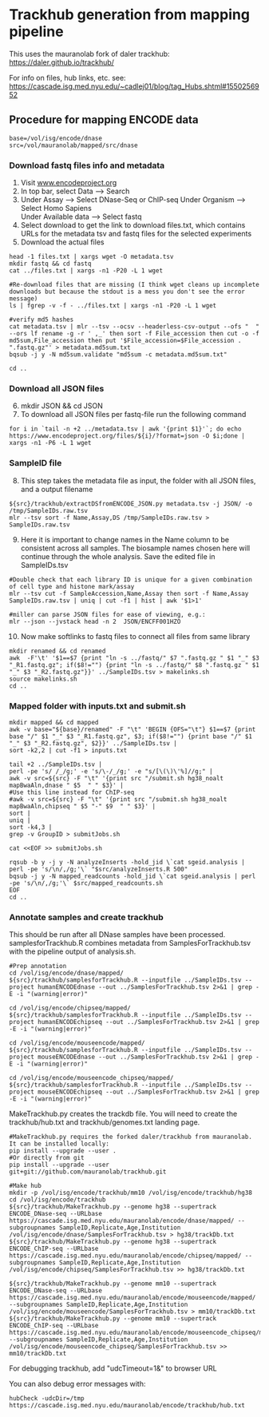 # Trackhub generation from mapping pipeline
This uses the mauranolab fork of daler trackhub: https://daler.github.io/trackhub/

For info on files, hub links, etc. see:
https://cascade.isg.med.nyu.edu/~cadlej01/blog/tag_Hubs.shtml#1550256952


## Procedure for mapping ENCODE data

```
base=/vol/isg/encode/dnase
src=/vol/mauranolab/mapped/src/dnase
```

### Download fastq files info and metadata

1) Visit www.encodeproject.org  
2) In top bar, select Data --> Search  
3) Under Assay --> Select DNase-Seq or ChIP-seq
   Under Organism --> Select Homo Sapiens  
   Under Available data --> Select fastq  
4) Select download to get the link to download files.txt, which contains URLs for the metadata tsv and fastq files for the selected experiments
5) Download the actual files
```
head -1 files.txt | xargs wget -O metadata.tsv
mkdir fastq && cd fastq
cat ../files.txt | xargs -n1 -P20 -L 1 wget

#Re-download files that are missing (I think wget cleans up incomplete downloads but because the stdout is a mess you don't see the error message)
ls | fgrep -v -f - ../files.txt | xargs -n1 -P20 -L 1 wget

#verify md5 hashes
cat metadata.tsv | mlr --tsv --ocsv --headerless-csv-output --ofs "  " --ors lf rename -g -r ' ,_' then sort -f File_accession then cut -o -f md5sum,File_accession then put '$File_accession=$File_accession . ".fastq.gz"' > metadata.md5sum.txt
bqsub -j y -N md5sum.validate "md5sum -c metadata.md5sum.txt"

cd ..
```

### Download all JSON files
6) mkdir JSON && cd JSON
7) To download all JSON files per fastq-file run the following command
```
for i in `tail -n +2 ../metadata.tsv | awk '{print $1}'`; do echo https://www.encodeproject.org/files/${i}/?format=json -O $i;done | xargs -n1 -P6 -L 1 wget
```

### SampleID file
8) This step takes the metadata file as input, the folder with all JSON files, and a output filename  
```
${src}/trackhub/extractDSfromENCODE_JSON.py metadata.tsv -j JSON/ -o /tmp/SampleIDs.raw.tsv
mlr --tsv sort -f Name,Assay,DS /tmp/SampleIDs.raw.tsv > SampleIDs.raw.tsv
```

9) Here it is important to change names in the Name column to be consistent across all samples. The biosample names chosen here will continue through the whole analysis. Save the edited file in SampleIDs.tsv

```
#Double check that each library ID is unique for a given combination of cell type and histone mark/assay
mlr --tsv cut -f SampleAccession,Name,Assay then sort -f Name,Assay SampleIDs.raw.tsv | uniq | cut -f1 | hist | awk '$1>1'

#miller can parse JSON files for ease of viewing, e.g.:
mlr --json --jvstack head -n 2  JSON/ENCFF001HZO
```

10) Now make softlinks to fastq files to connect all files from same library
```
mkdir renamed && cd renamed
awk  -F'\t' '$1==$7 {print "ln -s ../fastq/" $7 ".fastq.gz " $1 "_" $3 "_R1.fastq.gz"; if($8!="") {print "ln -s ../fastq/" $8 ".fastq.gz " $1 "_" $3 "_R2.fastq.gz"}}' ../SampleIDs.tsv > makelinks.sh  
source makelinks.sh
cd ..  
```


### Mapped folder with inputs.txt and submit.sh
```
mkdir mapped && cd mapped
awk -v base="${base}/renamed" -F "\t" 'BEGIN {OFS="\t"} $1==$7 {print base "/" $1 "_" $3 "_R1.fastq.gz", $3; if($8!="") {print base "/" $1 "_" $3 "_R2.fastq.gz", $2}}' ../SampleIDs.tsv |
sort -k2,2 | cut -f1 > inputs.txt 

tail +2 ../SampleIDs.tsv |
perl -pe 's/ /_/g;' -e 's/\-/_/g;' -e "s/[\(\)\'%]//g;" |
awk -v src=${src} -F "\t" '{print src "/submit.sh hg38_noalt mapBwaAln,dnase " $5  " " $3}' |
#Use this line instead for ChIP-seq
#awk -v src=${src} -F "\t" '{print src "/submit.sh hg38_noalt mapBwaAln,chipseq " $5 "-" $9  " " $3}' |
sort |
uniq |
sort -k4,3 |
grep -v GroupID > submitJobs.sh

cat <<EOF >> submitJobs.sh

rqsub -b y -j y -N analyzeInserts -hold_jid \`cat sgeid.analysis | perl -pe 's/\n/,/g;'\` "$src/analyzeInserts.R 500"
bqsub -j y -N mapped_readcounts -hold_jid \`cat sgeid.analysis | perl -pe 's/\n/,/g;'\` $src/mapped_readcounts.sh
EOF
cd ..
```

### Annotate samples and create trackhub
This should be run after all DNase samples have been processed. 
samplesforTrackhub.R combines metadata from SamplesForTrackhub.tsv with the pipeline output of analysis.sh.
```
#Prep annotation
cd /vol/isg/encode/dnase/mapped/
${src}/trackhub/samplesforTrackhub.R --inputfile ../SampleIDs.tsv --project humanENCODEdnase --out ../SamplesForTrackhub.tsv 2>&1 | grep -E -i "(warning|error)"

cd /vol/isg/encode/chipseq/mapped/
${src}/trackhub/samplesforTrackhub.R --inputfile ../SampleIDs.tsv --project humanENCODEchipseq --out ../SamplesForTrackhub.tsv 2>&1 | grep -E -i "(warning|error)"

cd /vol/isg/encode/mouseencode/mapped/
${src}/trackhub/samplesforTrackhub.R --inputfile ../SampleIDs.tsv --project mouseENCODEdnase --out ../SamplesForTrackhub.tsv 2>&1 | grep -E -i "(warning|error)"

cd /vol/isg/encode/mouseencode_chipseq/mapped/
${src}/trackhub/samplesforTrackhub.R --inputfile ../SampleIDs.tsv --project mouseENCODEchipseq --out ../SamplesForTrackhub.tsv 2>&1 | grep -E -i "(warning|error)"
```
MakeTrackhub.py creates the trackdb file. You will need to create the trackhub/hub.txt and trackhub/genomes.txt landing page.
```
#MakeTrackhub.py requires the forked daler/trackhub from mauranolab. It can be installed locally:
pip install --upgrade --user . 
#Or directly from git
pip install --upgrade --user git+git://github.com/mauranolab/trackhub.git

#Make hub
mkdir -p /vol/isg/encode/trackhub/mm10 /vol/isg/encode/trackhub/hg38
cd /vol/isg/encode/trackhub
${src}/trackhub/MakeTrackhub.py --genome hg38 --supertrack ENCODE_DNase-seq --URLbase https://cascade.isg.med.nyu.edu/mauranolab/encode/dnase/mapped/ --subgroupnames SampleID,Replicate,Age,Institution /vol/isg/encode/dnase/SamplesForTrackhub.tsv > hg38/trackDb.txt
${src}/trackhub/MakeTrackhub.py --genome hg38 --supertrack ENCODE_ChIP-seq --URLbase https://cascade.isg.med.nyu.edu/mauranolab/encode/chipseq/mapped/ --subgroupnames SampleID,Replicate,Age,Institution /vol/isg/encode/chipseq/SamplesForTrackhub.tsv >> hg38/trackDb.txt

${src}/trackhub/MakeTrackhub.py --genome mm10 --supertrack ENCODE_DNase-seq --URLbase https://cascade.isg.med.nyu.edu/mauranolab/encode/mouseencode/mapped/ --subgroupnames SampleID,Replicate,Age,Institution /vol/isg/encode/mouseencode/SamplesForTrackhub.tsv > mm10/trackDb.txt
${src}/trackhub/MakeTrackhub.py --genome mm10 --supertrack ENCODE_ChIP-seq --URLbase https://cascade.isg.med.nyu.edu/mauranolab/encode/mouseencode_chipseq/mapped/ --subgroupnames SampleID,Replicate,Age,Institution /vol/isg/encode/mouseencode_chipseq/SamplesForTrackhub.tsv >> mm10/trackDb.txt
```
For debugging trackhub, add "udcTimeout=1&" to browser URL

You can also debug error messages with:
```
hubCheck -udcDir=/tmp https://cascade.isg.med.nyu.edu/mauranolab/encode/trackhub/hub.txt
```
